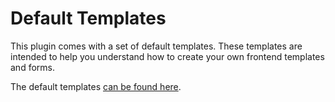 # Default Templates

This plugin comes with a set of default templates. These templates are intended to help you understand how to create your own frontend templates and forms.

The default templates [can be found here](/templates/support).
